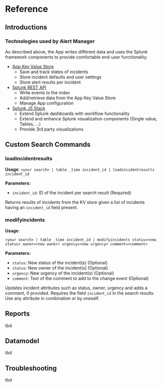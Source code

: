 # Reference

## Introductions

### Technologies used by Alert Manager

As described above, the App writes different data and uses the Splunk framework components to provide comfortable end-user functionality.

* [App Key Value Store](http://dev.splunk.com/view/webframework-features/SP-CAAAEY7)
  * Save and track states of incidents
  * Store incident defaults and user settings
  * Store alert results per incident
* [Splunk REST API](http://dev.splunk.com/view/rest-api-overview/SP-CAAADP8)
  * Write events to the index
  * Add/retrieve data from the App Key Value Store
  * Manage App configuration
* [Splunk JS Stack](http://dev.splunk.com/view/webframework-splunkjsstack/SP-CAAAESV)
  * Extend Splunk dashboards with workflow functionality
  * Extend and enhance Splunk visualization components (Single value, Tables, ...)
  * Provide 3rd party visualizations

## Custom Search Commands

### loadincidentresults

**Usage**: ```<your search> | table _time incident_id | loadincidentresults incident_id```

**Parameters:**

* `incident_id`: ID of the incident per search result (Required)

Returns results of incidents from the KV store given a list of incidents having an `incident_id` field present.

### modifyincidents

**Usage**:

```<your search> | table _time incident_id | modifyincidents status=<new status> owner=<new owner> urgency=<new urgency> comment=<comment>```

**Parameters:**

* `status`: New status of the incident(s) (Optional)
* `status`: New owner of the incident(s) (Optional)
* `urgency`: New urgency of the incident(s) (Optional)
* `comment`: Text of the comment to add to the change event (Optional)

Updates incident attributes such as status, owner, urgency and adds a comment, if provided. Requires the field `incident_id` in the search results. Use any attribute in combination or by oneself.


## Reports

tbd

## Datamodel

tbd

## Troubleshooting

tbd